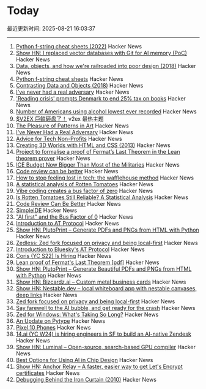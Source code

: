 # Today

最近更新时间: 2025-08-21 16:03:37

--- 
1. [Python f-string cheat sheets (2022)](https://fstring.help/cheat/) Hacker News
2. [Show HN: I replaced vector databases with Git for AI memory (PoC)](https://github.com/Growth-Kinetics/DiffMem) Hacker News
3. [Data, objects, and how we're railroaded into poor design (2018)](https://www.tedinski.com/2018/01/23/data-objects-and-being-railroaded-into-misdesign.html) Hacker News
4. [Python f-string cheat sheets](https://fstring.help/cheat/) Hacker News
5. [Contrasting Data and Objects (2018)](https://www.tedinski.com/2018/01/23/data-objects-and-being-railroaded-into-misdesign.html) Hacker News
6. [I've never had a real adversary](https://inoticeiamconfused.substack.com/p/ive-never-had-a-real-adversary) Hacker News
7. ['Reading crisis' prompts Denmark to end 25% tax on books](https://www.rte.ie/news/world/2025/0820/1529397-denmark-book-tax/) Hacker News
8. [Number of Americans using alcohol lowest ever recorded](https://news.gallup.com/poll/693362/drinking-rate-new-low-alcohol-concerns-surge.aspx) Hacker News
9. [$V2EX 巨鲸砸盘了！](https://www.v2ex.com/t/1153865) v2ex 最热主题
10. [The Pleasure of Patterns in Art](https://thereader.mitpress.mit.edu/why-repetition-in-art-pleases-the-brain/) Hacker News
11. [I've Never Had a Real Adversary](https://inoticeiamconfused.substack.com/p/ive-never-had-a-real-adversary) Hacker News
12. [Advice for Tech Non-Profits](https://mitchellh.com/writing/advice-for-tech-nonprofits) Hacker News
13. [Creating 3D Worlds with HTML and CSS (2013)](https://keithclark.co.uk/articles/creating-3d-worlds-with-html-and-css/) Hacker News
14. [Project to formalise a proof of Fermat’s Last Theorem in the Lean theorem prover](https://imperialcollegelondon.github.io/FLT/) Hacker News
15. [ICE Budget Now Bigger Than Most of the Militaries](https://www.newsweek.com/immigration-ice-bill-trump-2093456) Hacker News
16. [Code review can be better](https://tigerbeetle.com/blog/2025-08-04-code-review-can-be-better/) Hacker News
17. [How to stop feeling lost in tech: the wafflehouse method](https://www.yacinemahdid.com/p/how-to-stop-feeling-lost-in-tech) Hacker News
18. [A statistical analysis of Rotten Tomatoes](https://www.statsignificant.com/p/is-rotten-tomatoes-still-reliable) Hacker News
19. [Vibe coding creates a bus factor of zero](https://www.mindflash.org/coding/ai/ai-and-the-bus-factor-of-0-1608) Hacker News
20. [Is Rotten Tomatoes Still Reliable? A Statistical Analysis](https://www.statsignificant.com/p/is-rotten-tomatoes-still-reliable) Hacker News
21. [Code Review Can Be Better](https://tigerbeetle.com/blog/2025-08-04-code-review-can-be-better/) Hacker News
22. [SimpleIDE](https://github.com/jamesplotts/simpleide) Hacker News
23. ["AI first" and the Bus Factor of 0](https://www.mindflash.org/coding/ai/ai-and-the-bus-factor-of-0-1608) Hacker News
24. [Introduction to AT Protocol](https://mackuba.eu/2025/08/20/introduction-to-atproto/) Hacker News
25. [Show HN: PlutoPrint – Generate PDFs and PNGs from HTML with Python](https://github.com/plutoprint/plutoprint) Hacker News
26. [Zedless: Zed fork focused on privacy and being local-first](https://github.com/zedless-editor/zed) Hacker News
27. [Introduction to Bluesky's AT Protocol](https://mackuba.eu/2025/08/20/introduction-to-atproto/) Hacker News
28. [Coris (YC S22) Is Hiring](https://www.ycombinator.com/companies/coris/jobs/rqO40yy-ai-engineer) Hacker News
29. [Lean proof of Fermat's Last Theorem [pdf]](https://imperialcollegelondon.github.io/FLT/blueprint.pdf) Hacker News
30. [Show HN: PlutoPrint – Generate Beautiful PDFs and PNGs from HTML with Python](https://github.com/plutoprint/plutoprint) Hacker News
31. [Show HN: Bizcardz.ai – Custom metal business cards](https://github.com/rhodey/bizcardz.ai) Hacker News
32. [Show HN: Nestable.dev – local whiteboard app with nestable canvases, deep links](https://nestable.dev/about) Hacker News
33. [Zed fork focused on privacy and being local-first](https://github.com/zedless-editor/zed) Hacker News
34. [Say farewell to the AI bubble, and get ready for the crash](https://www.latimes.com/business/story/2025-08-20/say-farewell-to-the-ai-bubble-and-get-ready-for-the-crash) Hacker News
35. [Zed for Windows: What's Taking So Long?](https://zed.dev/blog/windows-progress-report) Hacker News
36. [An Update on Pytype](https://github.com/google/pytype) Hacker News
37. [Pixel 10 Phones](https://blog.google/products/pixel/google-pixel-10-pro-xl/) Hacker News
38. [14.ai (YC W24) is hiring engineers in SF to build an AI-native Zendesk](https://14.ai/careers) Hacker News
39. [Show HN: Luminal – Open-source, search-based GPU compiler](https://github.com/luminal-ai/luminal) Hacker News
40. [Best Options for Using AI in Chip Design](https://semiengineering.com/best-options-for-using-ai-in-chip-design/) Hacker News
41. [Show HN: Anchor Relay – A faster, easier way to get Let's Encrypt certificates](https://anchor.dev/relay) Hacker News
42. [Debugging Behind the Iron Curtain (2010)](https://www.jakepoz.com/debugging-behind-the-iron-curtain/) Hacker News
